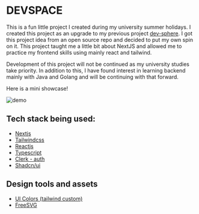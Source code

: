 # DEVSPACE

This is a fun little project I created during my university summer holidays. I created this project as an upgrade to my previous project [dev-sphere](https://github.com/V4N1LLA-1CE/dev-sphere). I got this project idea from an open source repo and decided to put my own spin on it. This project taught me a little bit about NextJS and allowed me to practice my frontend skills using mainly react and tailwind.

Development of this project will not be continued as my university studies take priority. In addition to this, I have found interest in learning backend mainly with Java and Golang and will be continuing with that forward.

Here is a mini showcase!

![demo](https://github.com/user-attachments/assets/cdbb1127-9884-4d3a-b9ed-83180322aa98)

## Tech stack being used:

- [Nextjs](https://nextjs.org/)
- [Tailwindcss](https://tailwindcss.com/)
- [Reactjs](https://react.dev/)
- [Typescript](https://www.typescriptlang.org/)
- [Clerk - auth](https://clerk.com/)
- [Shadcn/ui](https://ui.shadcn.com/)

## Design tools and assets

- [UI Colors (tailwind custom)](https://uicolors.app/create)
- [FreeSVG](https://www.svgrepo.com/)
